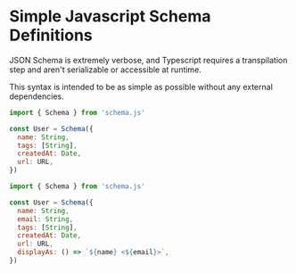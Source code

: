 # Simple Javascript Schema Definitions

JSON Schema is extremely verbose, and Typescript requires a transpilation step and aren't serializable or accessible at runtime.

This syntax is intended to be as simple as possible without any external dependencies.

```javascript
import { Schema } from 'schema.js'

const User = Schema({
  name: String,
  tags: [String],
  createdAt: Date,
  url: URL,
})
```


```javascript
import { Schema } from 'schema.js'

const User = Schema({
  name: String,
  email: String,
  tags: [String],
  createdAt: Date,
  url: URL,
  displayAs: () => `${name} <${email}>`,
})
```
